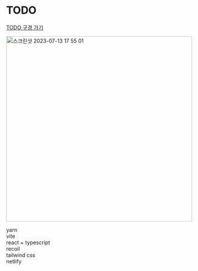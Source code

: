# TODO

[TODO 구경 가기](https://magnificent-heliotrope-19cc17.netlify.app/)

<img width="500" alt="스크린샷 2023-07-13 17 55 01" src="https://github.com/yesharry/todo/assets/101863209/7b5059fc-6230-45ee-a503-0e9886c5f528">

yarn <br/>
vite <br/>
react + typescript <br/>
recoil <br/>
tailwind css <br/>
netlify <br/>

<!--
- 추가
- 삭제
- 로컬스토리지 저장
- 카테고리 map
- 다크모드

- 수정
- 로그인 / 회원가입 (로컬스토리지)

#96c9ff - blue
#24d6e3
#ffbcc3 - pink
#ff55ad

-->
